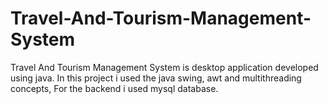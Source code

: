 # Travel-And-Tourism-Management-System
Travel And Tourism Management System is desktop application developed using java. 
In this project i used the java swing, awt and multithreading concepts, For the backend 
i used mysql database.

